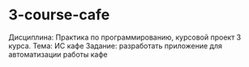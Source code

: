 # 3-course-cafe

Дисциплина: Практика по программированию, курсовой проект 3 курса. Тема: ИС кафе
Задание: разработать приложение для автоматизации работы кафе
